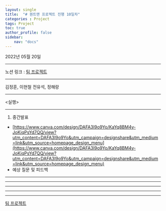 ```yaml
---
layout: single
title:  "# 퀀트맨 프로젝트 진행 10일차"
categories : Project
tags: Project
toc: true
author_profile: false
sidebar:
    nav: "docs"
---
```



2022년 05월 20일

---

노션 링크 : [팀 프로젝트](https://www.notion.so/39f6e504f8eb4ac6823c9e445d1cd71c)

---

김정훈, 이현철 전유석, 정해랑

---

<실행>

---

1. 중간발표
- [https://www.canva.com/design/DAFA3I9o9Yo/KaYq8BM4y-JoKiqPsYd7QQ/view?utm_content=DAFA3I9o9Yo&utm_campaign=designshare&utm_medium=link&utm_source=homepage_design_menu](https://www.canva.com/design/DAFA3I9o9Yo/KaYq8BM4y-JoKiqPsYd7QQ/view?utm_content=DAFA3I9o9Yo&utm_campaign=designshare&utm_medium=link&utm_source=homepage_design_menu)
- 예상 질문 및 피드백

---

---

---

---

---

[팀 프로젝트](https://www.notion.so/9d55b5f99b6b40b1b47b9d6253ae933c)


